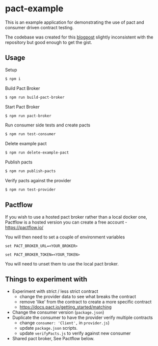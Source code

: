 # pact-example

This is an example application for demonstrating the use of pact and consumer driven contract testing.

The codebase was created for this [blogpost](https://blog.risingstack.com/consumer-driven-contract-testing-with-pact/) slightly inconsistent with the repository but good enough to get the gist.

## Usage

Setup

```bash
$ npm i
```

Build Pact Broker

```bash
$ npm run build-pact-broker
```

Start Pact Broker

```bash
$ npm run pact-broker
```

Run consumer side tests and create pacts

```bash
$ npm run test-consumer
```

Delete example pact

```bash
$ npm run delete-example-pact
```

Publish pacts

```bash
$ npm run publish-pacts
```

Verify pacts against the provider

```bash
$ npm run test-provider
```

## Pactflow

If you wish to use a hosted pact broker rather than a local docker one, Pactflow is a hosted version you can create a free account - https://pactflow.io/

You will then need to set a couple of environment variables

`set PACT_BROKER_URL=<YOUR_BROKER>`

`set PACT_BROKER_TOKEN=<YOUR_TOKEN>`

You will need to unset them to use the local pact broker.


## Things to experiment with

- Experiment with strict / less strict contract
   - change the provider data to see what breaks the contract
   - remove 'like' from the contract to create a more specific contract
   - https://docs.pact.io/getting_started/matching
- Change the consumer version (`package.json`)
- Duplicate the consumer to have the provider verify multiple contracts
   - change `consumer: 'Client',` in `provider.js`)
   - update `package.json` scripts.  
   - update `verifyPacts.js` to verify against new consumer
- Shared pact broker, See Pactflow below.
